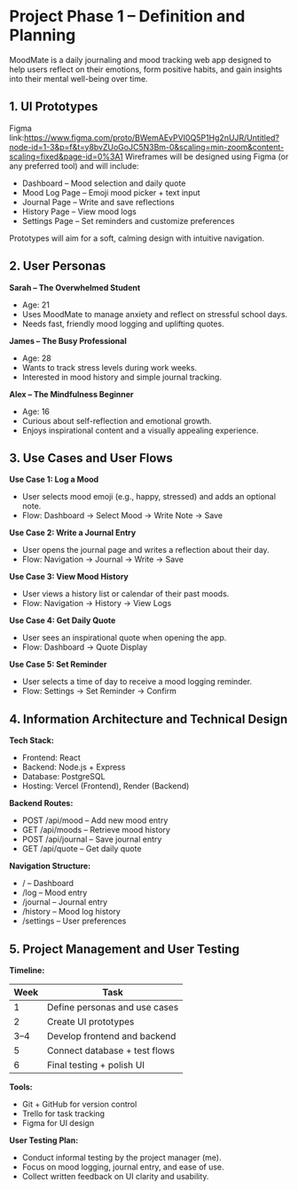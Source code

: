 # Project Phase 1 – Definition and Planning

MoodMate is a daily journaling and mood tracking web app designed to help users reflect on their emotions, form positive habits, and gain insights into their mental well-being over time.

## 1. UI Prototypes

Figma link:https://www.figma.com/proto/BWemAEvPVI0Q5P1Hg2nUJR/Untitled?node-id=1-3&p=f&t=y8bvZUoGoJC5N3Bm-0&scaling=min-zoom&content-scaling=fixed&page-id=0%3A1
Wireframes will be designed using Figma (or any preferred tool) and will include:

- Dashboard – Mood selection and daily quote
- Mood Log Page – Emoji mood picker + text input
- Journal Page – Write and save reflections
- History Page – View mood logs
- Settings Page – Set reminders and customize preferences

Prototypes will aim for a soft, calming design with intuitive navigation.

## 2. User Personas

**Sarah – The Overwhelmed Student**

- Age: 21
- Uses MoodMate to manage anxiety and reflect on stressful school days.
- Needs fast, friendly mood logging and uplifting quotes.

**James – The Busy Professional**

- Age: 28
- Wants to track stress levels during work weeks.
- Interested in mood history and simple journal tracking.

**Alex – The Mindfulness Beginner**

- Age: 16
- Curious about self-reflection and emotional growth.
- Enjoys inspirational content and a visually appealing experience.

## 3. Use Cases and User Flows

**Use Case 1: Log a Mood**
- User selects mood emoji (e.g., happy, stressed) and adds an optional note.
- Flow: Dashboard → Select Mood → Write Note → Save

**Use Case 2: Write a Journal Entry**
- User opens the journal page and writes a reflection about their day.
- Flow: Navigation → Journal → Write → Save

**Use Case 3: View Mood History**
- User views a history list or calendar of their past moods.
- Flow: Navigation → History → View Logs

**Use Case 4: Get Daily Quote**
- User sees an inspirational quote when opening the app.
- Flow: Dashboard → Quote Display

**Use Case 5: Set Reminder**
- User selects a time of day to receive a mood logging reminder.
- Flow: Settings → Set Reminder → Confirm

## 4. Information Architecture and Technical Design

**Tech Stack:**

- Frontend: React
- Backend: Node.js + Express
- Database: PostgreSQL
- Hosting: Vercel (Frontend), Render (Backend)

**Backend Routes:**

- POST /api/mood – Add new mood entry
- GET /api/moods – Retrieve mood history
- POST /api/journal – Save journal entry
- GET /api/quote – Get daily quote

**Navigation Structure:**

- / – Dashboard
- /log – Mood entry
- /journal – Journal entry
- /history – Mood log history
- /settings – User preferences

## 5. Project Management and User Testing

**Timeline:**

| Week | Task                                   |
|------|----------------------------------------|
| 1    | Define personas and use cases          |
| 2    | Create UI prototypes                   |
| 3–4  | Develop frontend and backend           |
| 5    | Connect database + test flows          |
| 6    | Final testing + polish UI              |

**Tools:**

- Git + GitHub for version control
- Trello for task tracking
- Figma for UI design

**User Testing Plan:**

- Conduct informal testing by the project manager (me).
- Focus on mood logging, journal entry, and ease of use.
- Collect written feedback on UI clarity and usability.
